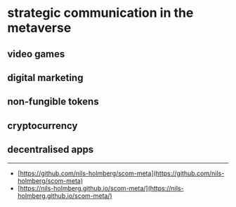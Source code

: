 # strategic communication in the metaverse 

## video games

## digital marketing

## non-fungible tokens

## cryptocurrency

## decentralised apps

---
- [https://github.com/nils-holmberg/scom-meta](https://github.com/nils-holmberg/scom-meta)
- [https://nils-holmberg.github.io/scom-meta/](https://nils-holmberg.github.io/scom-meta/)


